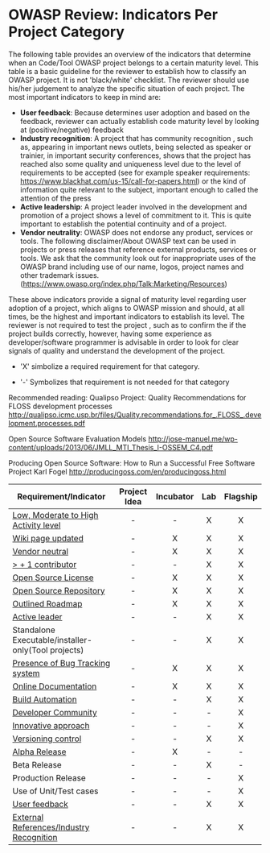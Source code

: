 # OWASP Review: Indicators Per Project Category
The following table provides an overview of the indicators that determine when an Code/Tool OWASP project belongs to a certain maturity level. This table is a basic guideline for the reviewer to establish how to classify an OWASP project. It is not 'black/white' checklist. The reviewer should use his/her judgement to analyze the specific situation of each project. The most important indicators to keep in mind are:
* <b>User feedback</b>: Because determines user adoption and based on the feedback, reviewer can actually establish code maturity level by looking at (positive/negative) feedback
* <b>Industry recognition</b>: A project that has community recognition , such as, appearing in important news outlets, being selected as speaker or trainier, in important security conferences, shows that the project has reached also some quality and uniqueness level due to the level of requirements to be accepted (see for example speaker requirements: https://www.blackhat.com/us-15/call-for-papers.html) or the kind of information quite relevant to the subject, important enough to called the attention of the press
* <b>Active leadership</b>: A project leader involved in the development and promotion of a project shows a level of commitment to it. This is quite important to establish the potential continuity and of a project.
* <b>Vendor neutrality</b>: OWASP does not endorse any product, services or tools. The following disclaimer/About OWASP text can be used in projects or press releases that reference external products, services or tools. We ask that the community look out for inappropriate uses of the OWASP brand including use of our name, logos, project names and other trademark issues. (https://www.owasp.org/index.php/Talk:Marketing/Resources)

These above indicators provide a signal of maturity level regarding user adoption of a project, which aligns to OWASP mission and should, at all times, be the highest and important indicators to establish its level. The reviewer is not required to test the project , such as to confirm the if the project builds correctly, however, having some experience as developer/software programmer is advisable in order to look for clear signals of quality and understand the development of the project. 

* 'X' simbolize  a required requirement for that category.

* '-' Symbolizes that requirement is not needed for that category

Recommended reading:
Qualipso Project: Quality Recommendations for FLOSS development processes
http://qualipso.icmc.usp.br/files/Quality.recommendations.for_.FLOSS_.development.processes.pdf

Open Source Software Evaluation Models
http://jose-manuel.me/wp-content/uploads/2013/06/JMLL_MTI_Thesis_I-OSSEM_C4.pdf

Producing Open Source Software: How to Run a Successful Free Software Project
Karl Fogel
http://producingoss.com/en/producingoss.html

| Requirement/Indicator   |   Project Idea     |        Incubator   |          Lab       |       Flagship     |
|---------------|:------------------:|:------------------:|:------------------:|:------------------:|
| [Low, Moderate to High Activity level](http://blog.openhub.net/about-project-activity-icons/)|  - |  - | X | X |
| [Wiki page updated](Wiki-page-updated.md) |  - | X | X | X |
| [Vendor neutral](vendor_neutral.md)  |  - | X | X | X |
| [> + 1 contributor](contributors.md) |  - | - | X | X |
| [Open Source License](licenses.md) |  - | X | X | X |
| [Open Source Repository](https://www.openhub.net/orgs/OWASP)  |  - | X | X | X |
| [Outlined Roadmap](outlined_roadmap.md)  |  - | X | X | X |
| [Active leader](active_leader.md) |  -  | - | X | X |
| Standalone Executable/installer-only(Tool projects) |  -  | - | X | X |
| [Presence of Bug Tracking system](bugtrackingindicator.md)  |  - | X | X | X |
| [Online Documentation](onlinedocumentation.md) |  -  | X | X | X |
| [Build Automation](https://en.wikipedia.org/wiki/Build_automation)  | - | - | X | X |
| [Developer Community](developer.md) |  -  | - | - | X |
| [Innovative approach](innovation.md) |  -  | - | - | X |
| [Versioning control](https://git-scm.com/book/en/v2/Getting-Started-About-Version-Control)|  -  | - | X | X |
| [Alpha Release](alpha_release.md)|  - | X | - | - |
| Beta Release |  -  | - | X | - |
| Production Release |  -  | - | - | X |
| Use of Unit/Test cases |  -  | - | - | X |
| [User feedback](active_mailinglist.md) |  -  | - | X | X |
| [External References/Industry Recognition](industry_recognition.md) |  -  | - | X | X |
